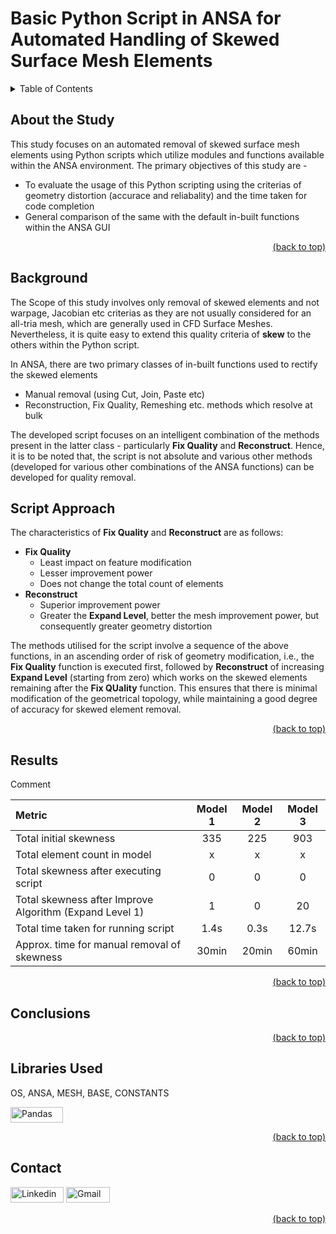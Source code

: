 # Basic Python Script in ANSA for Automated Handling of Skewed Surface Mesh Elements

<details>
<summary>Table of Contents</summary>

1. [About the Study](#about-the-study)
2. [Background](#background)
3. [Script Approach](#script-approach)
4. [Results](#results)
5. [Libraries Used](#libraries-used)
6. [Contact](#contact)
</details>

## About the Study

This study focuses on an automated removal of skewed surface mesh elements using Python scripts which utilize modules and functions available within the ANSA environment. The primary objectives of this study are -
- To evaluate the usage of this Python scripting using the criterias of geometry distortion (accurace and reliabality) and the time taken for code completion
- General comparison of the same with the default in-built functions within the ANSA GUI

<div align = "right">    
  <a href="#basic-python-script-in-ansa-for-automated-handling-of-skewed-surface-mesh-elements">(back to top)</a>
</div>

## Background
The Scope of this study involves only removal of skewed elements and not warpage, Jacobian etc criterias as they are not usually considered for an all-tria mesh, which are generally used in CFD Surface Meshes. Nevertheless, it is quite easy to extend this quality criteria of **skew** to the others within the Python script.

In ANSA, there are two primary classes of in-built functions used to rectify the skewed elements
- Manual removal (using Cut, Join, Paste etc)
- Reconstruction, Fix Quality, Remeshing etc. methods which resolve at bulk

The developed script focuses on an intelligent combination of the methods present in the latter class - particularly **Fix Quality** and **Reconstruct**. Hence, it is to be noted that, the script is not absolute and various other methods (developed for various other combinations of the ANSA functions) can be developed for quality removal.

## Script Approach
The characteristics of **Fix Quality** and **Reconstruct** are as follows:
- **Fix Quality**
  - Least impact on feature modification
  - Lesser improvement power
  - Does not change the total count of elements
- **Reconstruct**
  - Superior improvement power
  - Greater the **Expand Level**, better the mesh improvement power, but consequently greater geometry distortion

The methods utilised for the script involve a sequence of the above functions, in an ascending order of risk of geometry modification, i.e., the **Fix Quality** function is executed first, followed by **Reconstruct** of increasing **Expand Level** (starting from zero) which works on the skewed elements remaining after the **Fix QUality** function. This ensures that there is minimal modification of the geometrical topology, while maintaining a good degree of accuracy for skewed element removal.

<div align = "right">    
  <a href="#basic-python-script-in-ansa-for-automated-handling-of-skewed-surface-mesh-elements">(back to top)</a>
</div>

## Results

Comment

| Metric | Model 1 | Model 2 | Model 3 |
| :--- |    :----:   | :----: | :---: |
| Total initial skewness | 335 | 225 | 903 |
| Total element count in model | x | x | x |
| Total skewness after executing script| 0 | 0 | 0 |
| Total skewness after Improve Algorithm (Expand Level 1) | 1 | 0 | 20 |
| Total time taken for running script | 1.4s | 0.3s | 12.7s |
| Approx. time for manual removal of skewness | 30min | 20min | 60min |

<div align = "right">    
  <a href="#basic-python-script-in-ansa-for-automated-handling-of-skewed-surface-mesh-elements">(back to top)</a>
</div>

## Conclusions



<div align = "right">    
  <a href="#basic-python-script-in-ansa-for-automated-handling-of-skewed-surface-mesh-elements">(back to top)</a>
</div>

## Libraries Used

OS, ANSA, MESH, BASE, CONSTANTS

<a href="https://pandas.pydata.org/" target="_blank"><img src="https://img.shields.io/badge/Pandas-black?style=flat-square&logo=Pandas&logoColor=white&link=https://pandas.pydata.org" alt="Pandas" width="84" height="25"></a>

<div align = "right">    
  <a href="#basic-python-script-in-ansa-for-automated-handling-of-skewed-surface-mesh-elements">(back to top)</a>
</div>


## Contact

<a href="https://www.linkedin.com/in/aditya-a-p-507b1b239/" target="_blank"><img src="https://img.shields.io/badge/Linkedin-0078b7?style=flat-square&logo=linkedin&logoColor=white&link=https://www.linkedin.com/" alt="Linkedin" width="85" height="25"></a>
<a href="mailto:apaditya96@gmail.com" target="_blank"><img src="https://img.shields.io/badge/Gmail-red?style=flat-square&logo=Gmail&logoColor=white" alt="Gmail" width="70" height="25"></a>
  
<div align = "right">    
  <a href="#basic-python-script-in-ansa-for-automated-handling-of-skewed-surface-mesh-elements">(back to top)</a>
</div>

